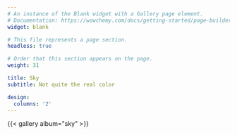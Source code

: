 ```yaml
---
# An instance of the Blank widget with a Gallery page element.
# Documentation: https://wowchemy.com/docs/getting-started/page-builder/
widget: blank

# This file represents a page section.
headless: true

# Order that this section appears on the page.
weight: 31

title: Sky
subtitle: Not quite the real color

design:
  columns: '2'
---
```


{{< gallery album="sky" >}}

